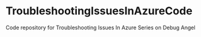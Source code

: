 # TroubleshootingIssuesInAzureCode
Code repository for Troubleshooting Issues In Azure Series on Debug Angel
